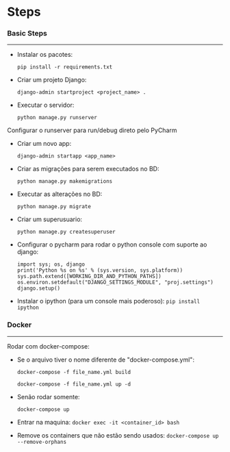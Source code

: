 # Steps

### Basic Steps
***
- Instalar os pacotes:

    `pip install -r requirements.txt`


- Criar um projeto Django:

    `django-admin startproject <project_name> .`


- Executar o servidor:

    `python manage.py runserver`


Configurar o runserver para run/debug direto pelo PyCharm

- Criar um novo app:

    `django-admin startapp <app_name>`


- Criar as migrações para serem executados no BD:

    `python manage.py makemigrations`


- Executar as alterações no BD:

    `python manage.py migrate`


- Criar um superusuario:

    `python manage.py createsuperuser`


- Configurar o pycharm para rodar o python console com suporte ao django:

    ```
    import sys; os, django
    print('Python %s on %s' % (sys.version, sys.platform))
    sys.path.extend([WORKING_DIR_AND_PYTHON_PATHS])
    os.environ.setdefault("DJANGO_SETTINGS_MODULE", "proj.settings")
    django.setup()
    ```

- Instalar o ipython (para um console mais poderoso): `pip install ipython`


### Docker
***
Rodar com docker-compose:

- Se o arquivo tiver o nome diferente de "docker-compose.yml":

    `docker-compose -f file_name.yml build`

    `docker-compose -f file_name.yml up -d`


- Senão rodar somente:

    `docker-compose up`


- Entrar na maquina:
    `docker exec -it <container_id> bash`


- Remove os containers que não estão sendo usados:
    `docker-compose up --remove-orphans`